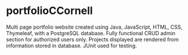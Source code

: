 # portfolioCCornell

Multi page portfolio website created using Java, JavaScript, HTML, CSS, Thymeleaf, with a PostgreSQL database. Fully functional CRUD admin section for authorized users only. Projects displayed are rendered from information stored in database. JUnit used for testing.
